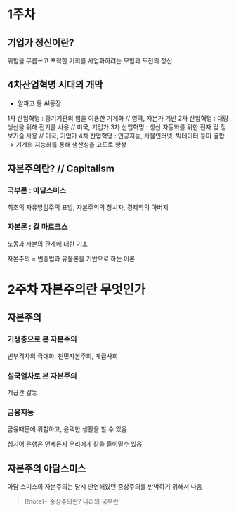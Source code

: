 # 1주차
## 기업가 정신이란?
위험을 무릅쓰고 포착한 기회를 사업화하려는 모험과 도전의 정신

## 4차산업혁명 시대의 개막
- 알파고 등 AI등장

1차 산업혁명 : 증기기관의 힘을 이용한 기계화  // 영국, 자본가 기반
2차 산업혁명 : 대량 생산을 위해 전기를 사용 // 미국, 기업가
3차 산업혁명 : 생산 자동화를 위한 전자 및 정보기술 사용 // 미국, 기업가
4차 산업혁명 : 인공지능, 사물인터넷, 빅데이터 등이 결합 -> 기계의 지능화를 통해 생산성을 고도로 향상

## 자본주의란? // Capitalism
### 국부론 : 아담스미스
최초의 자유방임주의 표방, 자본주의의 창시자, 경제학의 아버지

### 자본론 : 칼 마르크스
노동과 자본의 관계에 대한 기초

자본주의 = 변증법과 유물론을 기반으로 하는 이론

# 2주차 자본주의란 무엇인가
## 자본주의
### 기생충으로 본 자본주의
빈부격차의 극대화, 천민자본주의, 계급사회

### 설국열차로 본 자본주의
계급간 갈등

### 금융지능
금융때문에 위험하고, 윤택한 생활을 할 수 있음 

심지어 은행은 언제든지 우리에게 칼을 들이밀수 있음


## 자본주의 아담스미스
아담 스미스의 자본주의는 당시 만연해있던 중상주의를 반박하기 위해서 나옴
>[!note]+ 중상주의란?
> 나라의 국부란
